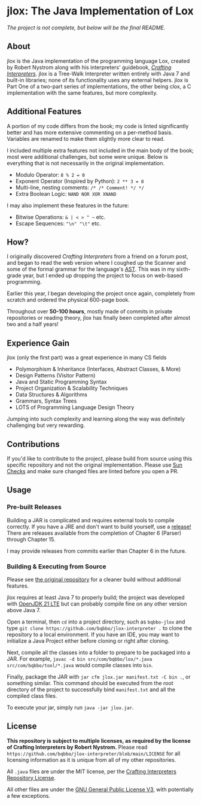 # jlox: The Java Implementation of Lox

_The project is not complete, but below will be the final README._

## About

jlox is the Java implementation of the programming language Lox, created by Robert Nystrom along with his interpreters' guidebook, [_Crafting Interpreters_](https://craftinginterpreters.com/). jlox is a Tree-Walk Interpreter written entirely with Java 7 and built-in libraries; none of its functionality uses any external helpers. jlox is Part One of a two-part series of implementations, the other being clox, a C implementation with the same features, but more complexity.

## Additional Features

A portion of my code differs from the book; my code is linted significantly better and has more extensive commenting on a per-method basis. Variables are renamed to make them slightly more clear to read.

I included multiple extra features not included in the main body of the book; most were additional challenges, but some were unique. Below is everything that is not necessarily in the original implementation.

-   Modulo Operator: `8 % 2 = 0`
-   Exponent Operator (Inspired by Python): `2 ** 3 = 8`
-   Multi-line, nesting comments: `/* /* Comment! */ */`
-   Extra Boolean Logic: `NAND NOR XOR XNAND`

I may also implement these features in the future:

-   Bitwise Operations: `& | < > ^ ~` etc.
-   Escape Sequences: `"\n" "\t"` etc.

## How?

I originally discovered _Crafting Interpreters_ from a friend on a forum post, and began to read the web version where I coughed up the Scanner and some of the formal grammar for the language's [AST](https://en.wikipedia.org/wiki/Abstract_syntax_tree/). This was in my sixth-grade year, but I ended up dropping the project to focus on web-based programming.

Earlier this year, I began developing the project once again, completely from scratch and ordered the physical 600-page book.

Throughout over **50-100 hours**, mostly made of commits in private repositories or reading theory, jlox has finally been completed after almost two and a half years!

## Experience Gain

jlox (only the first part) was a great experience in many CS fields

-   Polymorphism & Inheritance (Interfaces, Abstract Classes, & More)
-   Design Patterns (Visitor Pattern)
-   Java and Static Programming Syntax
-   Project Organization & Scalability Techniques
-   Data Structures & Algorithms
-   Grammars, Syntax Trees
-   LOTS of Programming Language Design Theory

Jumping into such complexity and learning along the way was definitely challenging but very rewarding.

## Contributions

If you'd like to contribute to the project, please build from source using this specific repository and not the original implementation. Please use [Sun Checks](https://github.com/checkstyle/checkstyle/blob/master/src/main/resources/sun_checks.xml/) and make sure changed files are linted before you open a PR.

## Usage

### Pre-built Releases

Building a JAR is complicated and requires external tools to compile correctly. If you have a JRE and don't want to build yourself, use a [release!](https://github.com/bqbbo/jlox-interpreter/releases/) There are releases available from the completion of Chapter 6 (Parser) through Chapter 15.

I may provide releases from commits earlier than Chapter 6 in the future.

### Building & Executing from Source

Please see [the original repository](https://craftinginterpreters.com/repo/) for a cleaner build without additional features.

jlox requires at least Java 7 to properly build; the project was developed with [OpenJDK 21 LTE](https://openjdk.org/projects/jdk/21/) but can probably compile fine on any other version above Java 7.

Open a terminal, then `cd` into a project directory, such as `bqbbo-jlox` and type `git clone https://github.com/bqbbo/jlox-interpreter .` to clone the repository to a local environment. If you have an IDE, you may want to initialize a Java Project either before cloning or right after cloning.

Next, compile all the classes into a folder to prepare to be packaged into a JAR. For example, `javac -d bin src/com/bqbbo/lox/*.java src/com/bqbbo/tool/*.java` would compile classes into `bin`.

Finally, package the JAR with `jar cfm jlox.jar manifest.txt -C bin .`, or something similar. This command should be executed from the root directory of the project to successfully bind `manifest.txt` and all the compiled class files.

To execute your jar, simply run `java -jar jlox.jar`.

## License

**This repository is subject to multiple licenses, as required by the license of Crafting Interpreters by Robert Nystrom.** Please read `https://github.com/bqbbo/jlox-interpreter/blob/main/LICENSE` for all licensing information as it is unique from all of my other repositories.

All `.java` files are under the MIT license, per the [Crafting Interpreters Repository License](https://github.com/munificent/craftinginterpreters/blob/master/LICENSE/).

All other files are under the [GNU General Public License V3](https://www.gnu.org/licenses/gpl-3.0.en.html), with potentially a few exceptions.

